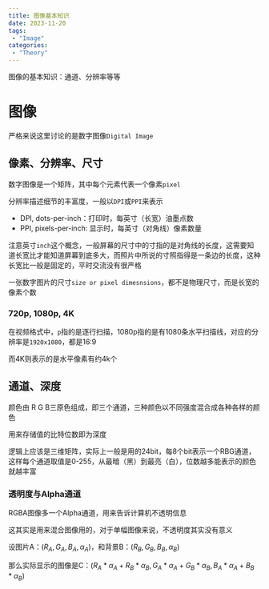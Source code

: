 ```yaml
---
title: 图像基本知识
date: 2023-11-20
tags:
 - "Image"
categories:
 - "Theory"
---
```


<!--more-->

图像的基本知识：通道、分辨率等等

# 图像

严格来说这里讨论的是数字图像`Digital Image`

## 像素、分辨率、尺寸

数字图像是一个矩阵，其中每个元素代表一个像素`pixel`

分辨率描述细节的丰富度，一般以`DPI`或`PPI`来表示

- DPI, dots-per-inch：打印时，每英寸（长宽）油墨点数
- PPI, pixels-per-inch: 显示时，每英寸（对角线）像素数量

注意英寸`inch`这个概念，一般屏幕的尺寸中的寸指的是对角线的长度，这需要知道长宽比才能知道屏幕到底多大，而照片中所说的寸照指得是一条边的长度，这种长宽比一般是固定的，平时交流没有很严格

一张数字图片的尺寸`size or pixel dimesnsions`，都不是物理尺寸，而是长宽的像素个数

### 720p, 1080p, 4K

在视频格式中，`p`指的是逐行扫描，1080p指的是有1080条水平扫描线，对应的分辨率是`1920x1080`，都是16:9

而4K则表示的是水平像素有约4k个

## 通道、深度

颜色由 R G B三原色组成，即三个通道，三种颜色以不同强度混合成各种各样的颜色

用来存储值的比特位数即为深度

逻辑上应该是三维矩阵，实际上一般是用的24bit，每8个bit表示一个RBG通道，这样每个通道取值是0-255，从最暗（黑）到最亮（白），位数越多能表示的颜色就越丰富

### 透明度与Alpha通道

RGBA图像多一个Alpha通道，用来告诉计算机不透明信息

这其实是用来混合图像用的，对于单幅图像来说，不透明度其实没有意义

设图片A：$(R_A, G_A, B_A, \alpha_A)$，和背景B：$(R_B,G_B,B_B,\alpha_B)$

那么实际显示的图像是C：$(R_A*\alpha_A + R_B*\alpha_B, G_A*\alpha_A + G_B*\alpha_B, B_A*\alpha_A + B_B*\alpha_B)$